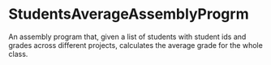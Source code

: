 # StudentsAverageAssemblyProgrm
An assembly program that, given a list of students with student ids and grades across different projects, calculates the average grade for the whole class.
